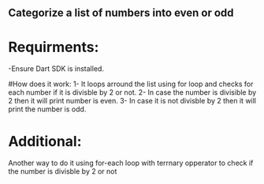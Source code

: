 ## Categorize a list of numbers into even or odd

# Requirments:
-Ensure Dart SDK is installed.

#How does it work:
1- It loops arround the list using for loop and checks for each number if it is divisble by 2 or not.
2- In case the number is divisible by 2 then it will print number is even.
3- In case it is not divisble by 2 then it will print the number is odd.

# Additional:
Another way to do it using for-each loop with terrnary opperator to check if the number is divisble by 2 or not
